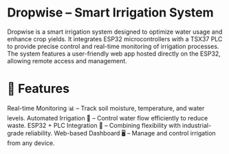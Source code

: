 
# Dropwise – Smart Irrigation System 
Dropwise is a smart irrigation system designed to optimize water usage and enhance crop yields. It integrates ESP32 microcontrollers with a TSX37 PLC to provide precise control and real-time monitoring of irrigation processes. The system features a user-friendly web app hosted directly on the ESP32, allowing remote access and management.

# 🚀 Features
Real-time Monitoring 📊 – Track soil moisture, temperature, and water levels.
Automated Irrigation 🌾 – Control water flow efficiently to reduce waste.
ESP32 + PLC Integration 🔗 – Combining flexibility with industrial-grade reliability.
Web-based Dashboard 🖥️ – Manage and control irrigation from any device.
